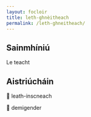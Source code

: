 ```yaml
---
layout: focloir
title: leth-ghnèitheach
permalink: /leth-ghneitheach/
---
```


## Sainmhíniú

Le teacht

## Aistriúcháin

&#x1f3f4;&#xe0067;&#xe0062;&#xe0073;&#xe0063;&#xe0074;&#xe007f; leath-inscneach

&#x1f3f4;&#xe0067;&#xe0062;&#xe0065;&#xe006e;&#xe0067;&#xe007f; demigender